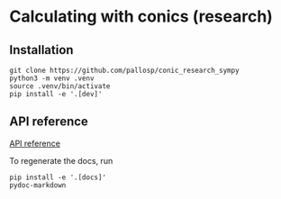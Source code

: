 # Calculating with conics (research)

## Installation

```
git clone https://github.com/pallosp/conic_research_sympy
python3 -m venv .venv
source .venv/bin/activate
pip install -e '.[dev]'
```

## API reference

[API reference](docs/api.md)

To regenerate the docs, run

```
pip install -e '.[docs]'
pydoc-markdown
```
